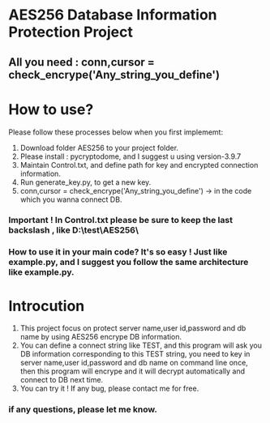 # AES256 Database Information Protection Project

## All you need : conn,cursor = check_encrype('Any_string_you_define')

# How to use?
Please follow these processes below when you first implememt:
1. Download folder AES256 to your project folder.
2. Please install : pycryptodome, and I suggest u using version-3.9.7
3. Maintain Control.txt, and define path for key and encrypted connection information.
4. Run generate_key.py, to get a new key.
5. conn,cursor = check_encrype('Any_string_you_define') -> in the code which you wanna connect DB.
### Important ! In Control.txt please be sure to keep the last backslash , like D:\test\AES256\
### How to use it in your main code? It's so easy ! Just like example.py, and I suggest you follow the same architecture like example.py.

# Introcution
1. This project focus on protect server name,user id,password and db name by using AES256 encrype DB information.
2. You can define a connect string like TEST, and this program will ask you DB information corresponding to this TEST string, you need to key in  server name,user id,password and db name on command line once, then this program will encrype and it will decrypt automatically and connect to DB next time.
3. You can try it ! If any bug, please contact me for free.

### if any questions, please let me know.
